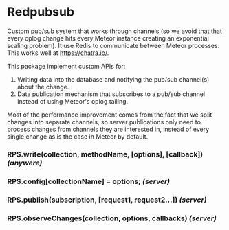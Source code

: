 # Redpubsub

Custom pub/sub system that works through channels
(so we avoid that that every oplog change hits every Meteor instance
creating an exponential scaling problem). It use Redis to communicate between Meteor processes.
This works well at https://chatra.io/.

This package implement custom APIs for:
1. Writing data into the database and notifying the pub/sub channel(s) about the change.
2. Data publication mechanism that subscribes to a pub/sub channel instead of using Meteor's oplog tailing.

Most of the performance improvement comes from the fact that we split changes into separate channels, so server publications only need to process changes from channels they are interested in, instead of every single change as is the case in Meteor by default.

### RPS.write(collection, methodName, [options], [callback]) _(anywere)_

### RPS.config[collectionName] = options; _(server)_

### RPS.publish(subscription, [request1, request2...]) _(server)_

### RPS.observeChanges(collection, options, callbacks) _(server)_